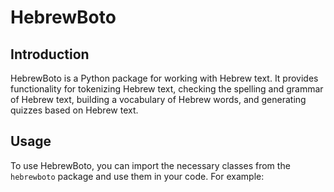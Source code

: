 # HebrewBoto

## Introduction

HebrewBoto is a Python package for working with Hebrew text. It provides functionality for tokenizing Hebrew text, checking the spelling and grammar of Hebrew text, building a vocabulary of Hebrew words, and generating quizzes based on Hebrew text.

## Usage

To use HebrewBoto, you can import the necessary classes from the `hebrewboto` package and use them in your code. For example:
